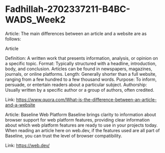 # Fadhillah-2702337211-B4BC-WADS_Week2



Article:
The main differences between an article and a website are as follows:

Article

Definition: A written work that presents information, analysis, or opinion on a specific topic.
Format: Typically structured with a headline, introduction, body, and conclusion. Articles can be found in newspapers, magazines, journals, or online platforms.
Length: Generally shorter than a full website, ranging from a few hundred to a few thousand words.
Purpose: To inform, persuade, or entertain readers about a particular subject.
Authorship: Usually written by a specific author or a group of authors, often credited.

Link: https://www.quora.com/What-is-the-difference-between-an-article-and-a-website

Article:
Baseline
Web Platform Baseline brings clarity to information about browser support for web platform features, providing clear information about which web platform features are ready to use in your projects today. When reading an article here on web.dev, if the features used are all part of Baseline, you can trust the level of browser compatibility.

Link: https://web.dev/